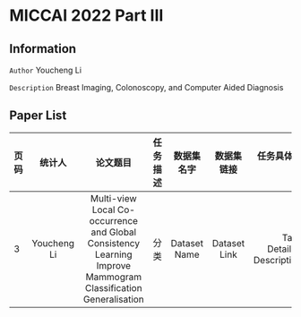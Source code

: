 # MICCAI 2022 Part III

## Information

``Author`` Youcheng Li

``Description`` Breast Imaging, Colonoscopy, and Computer Aided Diagnosis

## Paper List

| 页码 |统计人 |   论文题目|任务描述|数据集名字	|数据集链接	|任务具体描述| 
| :----|:---: |   :---:|:---:|:---:	|:---:	|---:| 
|3|Youcheng Li|Multi-view Local Co-occurrence and Global Consistency Learning Improve Mammogram Classification Generalisation|分类|Dataset Name|Dataset Link	|Task Detailed Description| 